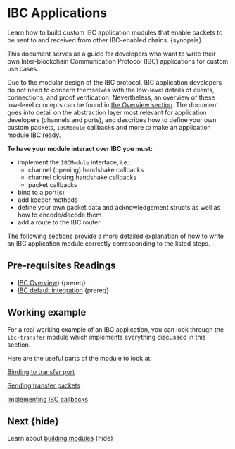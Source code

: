 <!--
order: 1
-->

# IBC Applications

Learn how to build custom IBC application modules that enable packets to be sent to and received from other IBC-enabled chains. {synopsis}

This document serves as a guide for developers who want to write their own Inter-blockchain Communication Protocol (IBC) applications for custom use cases.

Due to the modular design of the IBC protocol, IBC application developers do not need to concern themselves with the low-level details of clients, connections, and proof verification. Nevertheless, an overview of these low-level concepts can be found in [the Overview section](../overview.md).
The document goes into detail on the abstraction layer most relevant for application developers (channels and ports), and describes how to define your own custom packets, `IBCModule` callbacks and more to make an application module IBC ready.

**To have your module interact over IBC you must:**

- implement the `IBCModule` interface, i.e.:
  - channel (opening) handshake callbacks
  - channel closing handshake callbacks
  - packet callbacks
- bind to a port(s)
- add keeper methods
- define your own packet data and acknowledgement structs as well as how to encode/decode them
- add a route to the IBC router

The following sections provide a more detailed explanation of how to write an IBC application
module correctly corresponding to the listed steps.

## Pre-requisites Readings

- [IBC Overview](../overview.md)) {prereq}
- [IBC default integration](../integration.md) {prereq}

## Working example

For a real working example of an IBC application, you can look through the `ibc-transfer` module
which implements everything discussed in this section.

Here are the useful parts of the module to look at:

[Binding to transfer
port](https://github.com/cosmos/ibc-go/blob/main/modules/apps/transfer/keeper/genesis.go)

[Sending transfer
packets](https://github.com/cosmos/ibc-go/blob/main/modules/apps/transfer/keeper/relay.go)

[Implementing IBC
callbacks](https://github.com/cosmos/ibc-go/blob/main/modules/apps/transfer/ibc_module.go)

## Next {hide}

Learn about [building modules](https://github.com/cosmos/cosmos-sdk/blob/main/docs/docs/building-modules/01-intro.md) {hide}
